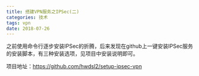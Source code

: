```yaml
---
title: 搭建VPN服务之IPSec(二)
categories: 技术
tags: vpn
date: 2018-07-26
---
```

之前使用命令行逐步安装IPSec的折腾，后来发现在github上一键安装IPSec服务的安装脚本，有三种安装选项，见项目中安装说明即可。

项目地址：https://github.com/hwdsl2/setup-ipsec-vpn